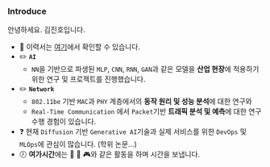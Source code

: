### Introduce
안녕하세요. 김진호입니다. 

* :pencil: 이력서는 [여기](https://violet0929.github.io)에서 확인할 수 있습니다.
* :pencil2: **```AI```**
  - ```NN```을 기반으로 파생된 ```MLP```, ```CNN```, ```RNN```, ```GAN```과 같은 모델을 **산업 현장**에 적용하기 위한 연구 및 프로젝트를 진행했습니다.  
* :pencil2: **```Network```** 
  - ```802.11be``` 기반 ```MAC```과 ```PHY``` 계층에서의 **동작 원리 및 성능 분석**에 대한 연구와
  - ```Real-Time Communication``` 에서 ```Packet```기반 **트래픽 분석 및 예측**에 대한 연구 수행 경험이 있습니다.
* :question: 현재 ```Diffusion``` 기반 ```Generative AI```기술과 실제 서비스를 위한 ```DevOps``` 및 ```MLOps```에 관심이 많습니다. (학위 논문...)
* :clock7: **여가시간**에는 :musical_note: :walking: :video_game:와 같은 활동을 하며 시간을 보냅니다.
